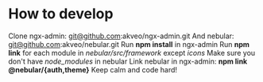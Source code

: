 # How to develop
Clone ngx-admin: git@github.com:akveo/ngx-admin.git
And nebular: git@github.com:akveo/nebular.git
Run **npm install** in ngx-admin
Run **npm link** for each module in *nebular/src/framework* except *icons*
Make sure you don't have *node_modules* in nebular
Link nebular in ngx-admin: **npm link @nebular/{auth,theme}**
Keep calm and code hard!